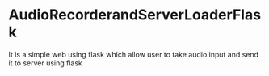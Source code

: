 # AudioRecorderandServerLoaderFlask
It is a simple web using flask which allow user to take audio input and send it to server using flask
